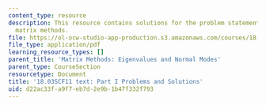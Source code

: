 ```yaml
---
content_type: resource
description: This resource contains solutions for the problem statements related to
  matrix methods.
file: https://ol-ocw-studio-app-production.s3.amazonaws.com/courses/18-03sc-differential-equations-fall-2011/d22ac33fa9f7eb7d2e9b1b47f332f793_MIT18_03SCF11_ps8_s33s.pdf
file_type: application/pdf
learning_resource_types: []
parent_title: 'Matrix Methods: Eigenvalues and Normal Modes'
parent_type: CourseSection
resourcetype: Document
title: '18.03SCF11 text: Part I Problems and Solutions'
uid: d22ac33f-a9f7-eb7d-2e9b-1b47f332f793
---
```

